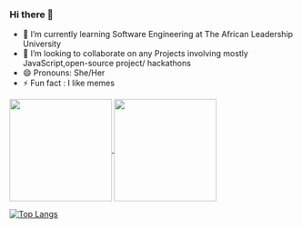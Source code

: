 ### Hi there 👋

- 🌱 I’m currently learning Software Engineering at The African Leadership University
- 👯 I’m looking to collaborate on any Projects involving mostly JavaScript,open-source project/ hackathons 
- 😄 Pronouns: She/Her
- ⚡ Fun fact : I like memes

<a href="https://github.com/anuraghazra/github-readme-stats">
  <img height="180" align="center" src="https://github-readme-stats.vercel.app/api?username=henriettetuombe&show_icons=true&layout=compact" />
</a>

<a href="https://github.com/anuraghazra/convoychat">
  <img height="180" align="center" src="https://github-readme-stats.vercel.app/api/top-langs/?username=henriettetuombe&langs_count=&&layout=compact" />
</a>

[![Top Langs](https://github-readme-stats.vercel.app/api/top-langs/?username=henriettetuombe)](https://github.com/henriettetuombe/github-readme-stats)
